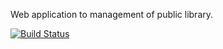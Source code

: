 Web application to management of public library. 

[![Build Status](https://app.travis-ci.com/hare-dev/library-web-application.svg?token=1X5G4z3wyCFRry24jpCu&branch=master)](https://app.travis-ci.com/hare-dev/library-web-application)
